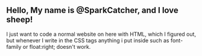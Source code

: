 

<h2>Hello, My name is @SparkCatcher, and I love sheep!</h2>

I just want to code a normal website on here with HTML, which I figured out, but whenever I write in the CSS <style> </style> tags anything i put inside such as font-family or float:right; doesn't work. 
